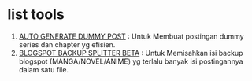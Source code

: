 # list tools 


1. [AUTO GENERATE DUMMY POST](https://magicreincarnation.github.io/webapp-zeistmaid/!tools-blogspot/auto-generate-post/GENERATE_POST.html) : Untuk Membuat postingan dummy series dan chapter yg efisien.
2. [BLOGSPOT BACKUP SPLITTER BETA](https://magicreincarnation.github.io/webapp-zeistmaid/!tools-blogspot/blogspot-backup-splitter/blogspot-backup-splitter.html) : Untuk Memisahkan isi backup blogspot (MANGA/NOVEL/ANIME) yg terlalu banyak isi postingannya dalam satu file.